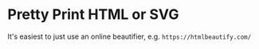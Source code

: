 Pretty Print HTML or SVG
========================

It's easiest to just use an online beautifier, e.g.
`https://htmlbeautify.com/`
